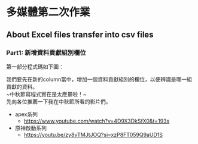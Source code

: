# 多媒體第二次作業
## About Excel files transfer into csv files
### Part1: 新增資料貢獻組別欄位
第一部分程式碼如下圖：<br>

我們要先在新的column當中，增加一個資料貢獻組別的欄位，以便辨識是哪一組貢獻的資料。<br> 
~中秋節寫程式實在是太應景啦！~<br> 
先向各位推薦一下我在中秋節所看的影片們。<br>
* apex系列
    * <https://www.youtube.com/watch?v=4D9X3DkSfX0&t=193s><br>
* 原神啟動系列
    * <https://youtu.be/zy8vTMJtJOQ?si=xzP8FT059Q9aUD1S>
